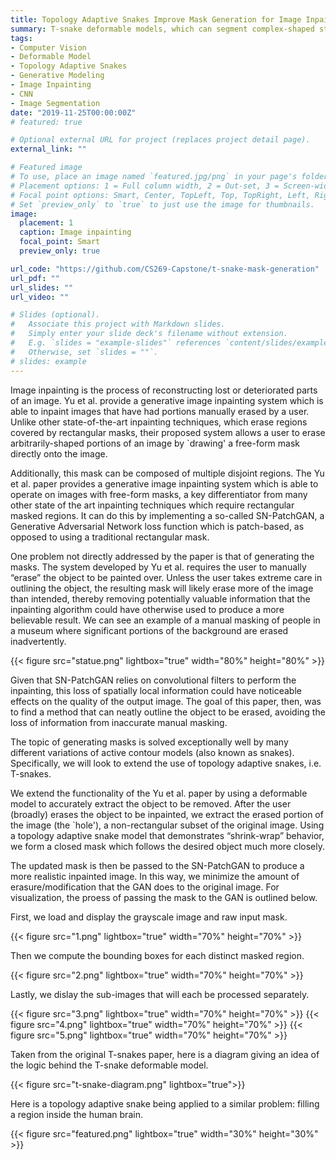 ```yaml
---
title: Topology Adaptive Snakes Improve Mask Generation for Image Inpainting
summary: T-snake deformable models, which can segment complex-shaped structures, improve generated masks passed to a GAN for image inpainting
tags:
- Computer Vision
- Deformable Model
- Topology Adaptive Snakes
- Generative Modeling
- Image Inpainting
- CNN
- Image Segmentation
date: "2019-11-25T00:00:00Z"
# featured: true

# Optional external URL for project (replaces project detail page).
external_link: ""

# Featured image
# To use, place an image named `featured.jpg/png` in your page's folder.
# Placement options: 1 = Full column width, 2 = Out-set, 3 = Screen-width
# Focal point options: Smart, Center, TopLeft, Top, TopRight, Left, Right, BottomLeft, Bottom, BottomRight
# Set `preview_only` to `true` to just use the image for thumbnails.
image:
  placement: 1
  caption: Image inpainting
  focal_point: Smart
  preview_only: true

url_code: "https://github.com/CS269-Capstone/t-snake-mask-generation"
url_pdf: ""
url_slides: ""
url_video: ""

# Slides (optional).
#   Associate this project with Markdown slides.
#   Simply enter your slide deck's filename without extension.
#   E.g. `slides = "example-slides"` references `content/slides/example-slides.md`.
#   Otherwise, set `slides = ""`.
# slides: example
---
```


Image inpainting is the process of reconstructing lost or deteriorated parts of an image. Yu et al. provide a generative image inpainting system which is able to inpaint images that have had portions manually erased by a user.
Unlike other state-of-the-art inpainting techniques, which erase regions covered by rectangular masks, their proposed system allows a user to erase arbitrarily-shaped portions of an image by `drawing' a free-form mask directly onto the image.

Additionally, this mask can be composed of multiple disjoint regions. The Yu et al. paper provides a generative image inpainting system which is able to operate on images with free-form masks, a key differentiator from many other state of the art inpainting techniques which require rectangular masked regions. It can do this by implementing a so-called SN-PatchGAN, a Generative Adversarial Network loss function which is patch-based, as opposed to using a traditional rectangular mask.

One problem not directly addressed by the paper is that of generating the masks. The system developed by Yu et al. requires the user to manually “erase” the object to be painted over. Unless the user takes extreme care in outlining the object, the resulting mask will likely erase more of the image than intended, thereby removing potentially valuable information that the inpainting algorithm could have otherwise used to produce a more believable result. We can see an example of a manual masking of people in a museum where significant portions of the background are erased inadvertently.

{{< figure src="statue.png" lightbox="true" width="80%" height="80%" >}}

Given that SN-PatchGAN relies on convolutional filters to perform the inpainting, this loss of spatially local information could have noticeable effects on the quality of the output image. The goal of this paper, then, was to find a method that can neatly outline the object to be erased, avoiding the loss of information from inaccurate manual masking.

The topic of generating masks is solved exceptionally well by many different variations of active contour models (also known as snakes). Specifically, we will look to extend the use of topology adaptive snakes, i.e. T-snakes.

We extend the functionality of the Yu et al. paper by using a deformable model to accurately extract the object to be removed.
After the user (broadly) erases the object to be inpainted, we extract the erased portion of the image (the `hole'), a non-rectangular subset of the original image. Using a topology adaptive snake model that demonstrates “shrink-wrap” behavior, we form a closed mask which follows the desired object much more closely.

The updated mask is then be passed to the SN-PatchGAN to produce a more realistic inpainted image. In this way, we minimize the amount of erasure/modification that the GAN does to the original image. For visualization, the proess of passing the mask to the GAN is outlined below.

First, we load and display the grayscale image and raw input mask.

{{< figure src="1.png" lightbox="true" width="70%" height="70%" >}}

Then we compute the bounding boxes for each distinct masked region.

{{< figure src="2.png" lightbox="true" width="70%" height="70%" >}}

Lastly, we dislay the sub-images that will each be processed separately.

{{< figure src="3.png" lightbox="true" width="70%" height="70%" >}}
{{< figure src="4.png" lightbox="true" width="70%" height="70%" >}}
{{< figure src="5.png" lightbox="true" width="70%" height="70%" >}}

Taken from the original T-snakes paper, here is a diagram giving an idea of the logic behind the T-snake deformable model.

{{< figure src="t-snake-diagram.png" lightbox="true">}}

Here is a topology adaptive snake being applied to a similar problem: filling a region inside the human brain.

{{< figure src="featured.png" lightbox="true" width="30%" height="30%" >}}

